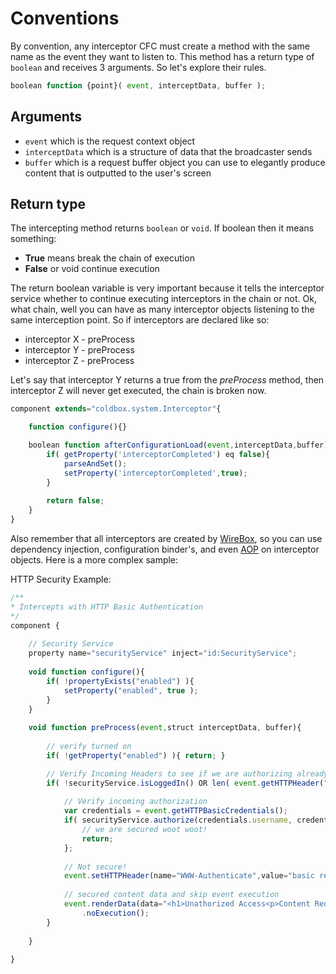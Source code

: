 # Conventions

By convention, any interceptor CFC must create a method with the same name as the event they want to listen to.  This method has a return type of `boolean` and receives 3 arguments. So let's explore their rules.

```js
boolean function {point}( event, interceptData, buffer );
```
## Arguments
* `event` which is the request context object
* `interceptData` which is a structure of data that the broadcaster sends
* `buffer` which is a request buffer object you can use to elegantly produce content that is outputted to the user's screen

## Return type

The intercepting method returns `boolean` or `void`.  If boolean then it means something: 
* **True** means break the chain of execution
* **False** or void continue execution




The return boolean variable is very important because it tells the interceptor service whether to continue executing interceptors in the chain or not. Ok, what chain, well you can have as many interceptor objects listening to the same interception point. So if interceptors are declared like so:

* interceptor X - preProcess
* interceptor Y - preProcess
* interceptor Z - preProcess


Let's say that interceptor Y returns a true from the *preProcess* method, then interceptor Z will never get executed, the chain is broken now.

```js
component extends="coldbox.system.Interceptor"{

	function configure(){}

	boolean function afterConfigurationLoad(event,interceptData,buffer){
		if( getProperty('interceptorCompleted') eq false){
			parseAndSet();	
			setProperty('interceptorCompleted',true);
		}
		
		return false;
	}
}
```

Also remember that all interceptors are created by [WireBox](http://wiki.coldbox.org/wiki/WireBox.cfm), so you can use dependency injection, configuration binder's, and even [AOP](http://wiki.coldbox.org/wiki/WireBox-AOP.cfm) on interceptor objects. Here is a more complex sample:

HTTP Security Example: 

```js
/**
* Intercepts with HTTP Basic Authentication
*/
component {
	
	// Security Service
	property name="securityService" inject="id:SecurityService";
		
	void function configure(){
		if( !propertyExists("enabled") ){
			setProperty("enabled", true );
		} 
	}
	
	void function preProcess(event,struct interceptData, buffer){
		
		// verify turned on
		if( !getProperty("enabled") ){ return; }

		// Verify Incoming Headers to see if we are authorizing already or we are already Authorized
		if( !securityService.isLoggedIn() OR len( event.getHTTPHeader("Authorization","") ) ){
			
			// Verify incoming authorization
			var credentials = event.getHTTPBasicCredentials();
			if( securityService.authorize(credentials.username, credentials.password) ){
				// we are secured woot woot!
				return;
			};
			
			// Not secure!
			event.setHTTPHeader(name="WWW-Authenticate",value="basic realm=""Please enter your username and password for our Cool App!""");
			
			// secured content data and skip event execution
			event.renderData(data="<h1>Unathorized Access<p>Content Requires Authentication</p>",statusCode="401",statusText="Unauthorized")
				.noExecution();
		}	
			
	}	
	
}
```

